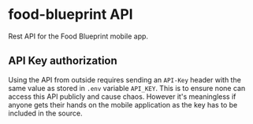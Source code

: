 # food-blueprint API

Rest API for the Food Blueprint mobile app.

## API Key authorization

Using the API from outside requires sending an `API-Key` header with the same value as stored in `.env` variable `API_KEY`. This is to ensure none can access this API publicly and cause chaos. However it's meaningless if anyone gets their hands on the mobile application as the key has to be included in the source.
